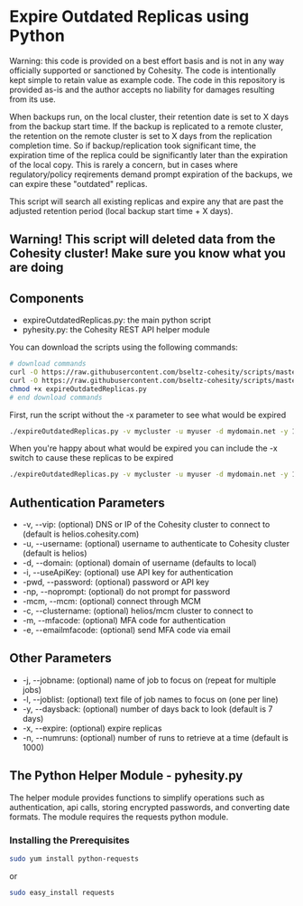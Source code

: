 # Expire Outdated Replicas using Python

Warning: this code is provided on a best effort basis and is not in any way officially supported or sanctioned by Cohesity. The code is intentionally kept simple to retain value as example code. The code in this repository is provided as-is and the author accepts no liability for damages resulting from its use.

When backups run, on the local cluster, their retention date is set to X days from the backup start time. If the backup is replicated to a remote cluster, the retention on the remote cluster is set to X days from the replication completion time. So if backup/replication took significant time, the expiration time of the replica could be significantly later than the expiration of the local copy. This is rarely a concern, but in cases where regulatory/policy reqirements demand prompt expiration of the backups, we can expire these "outdated" replicas.

This script will search all existing replicas and expire any that are past the adjusted retention period (local backup start time + X days).

## Warning! This script will deleted data from the Cohesity cluster! Make sure you know what you are doing

## Components

* expireOutdatedReplicas.py: the main python script
* pyhesity.py: the Cohesity REST API helper module

You can download the scripts using the following commands:

```bash
# download commands
curl -O https://raw.githubusercontent.com/bseltz-cohesity/scripts/master/python/expireOutdatedReplicas/expireOutdatedReplicas.py
curl -O https://raw.githubusercontent.com/bseltz-cohesity/scripts/master/python/pyhesity.py
chmod +x expireOutdatedReplicas.py
# end download commands
```

First, run the script without the -x parameter to see what would be expired

```bash
./expireOutdatedReplicas.py -v mycluster -u myuser -d mydomain.net -y 14
```

When you're happy about what would be expired you can include the -x switch to cause these replicas to be expired

```bash
./expireOutdatedReplicas.py -v mycluster -u myuser -d mydomain.net -y 14 -x
```

## Authentication Parameters

* -v, --vip: (optional) DNS or IP of the Cohesity cluster to connect to (default is helios.cohesity.com)
* -u, --username: (optional) username to authenticate to Cohesity cluster (default is helios)
* -d, --domain: (optional) domain of username (defaults to local)
* -i, --useApiKey: (optional) use API key for authentication
* -pwd, --password: (optional) password or API key
* -np, --noprompt: (optional) do not prompt for password
* -mcm, --mcm: (optional) connect through MCM
* -c, --clustername: (optional) helios/mcm cluster to connect to
* -m, --mfacode: (optional) MFA code for authentication
* -e, --emailmfacode: (optional) send MFA code via email

## Other Parameters

* -j, --jobname: (optional) name of job to focus on (repeat for multiple jobs)
* -l, --joblist: (optional) text file of job names to focus on (one per line)
* -y, --daysback: (optional) number of days back to look (default is 7 days)
* -x, --expire: (optional) expire replicas
* -n, --numruns: (optional) number of runs to retrieve at a time (default is 1000)

## The Python Helper Module - pyhesity.py

The helper module provides functions to simplify operations such as authentication, api calls, storing encrypted passwords, and converting date formats. The module requires the requests python module.

### Installing the Prerequisites

```bash
sudo yum install python-requests
```

or

```bash
sudo easy_install requests
```

